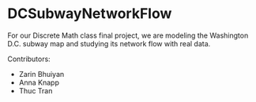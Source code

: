 # DCSubwayNetworkFlow

For our Discrete Math class final project, we are modeling the Washington D.C. subway map and studying its network flow with real data.

Contributors:

- Zarin Bhuiyan
- Anna Knapp
- Thuc Tran


